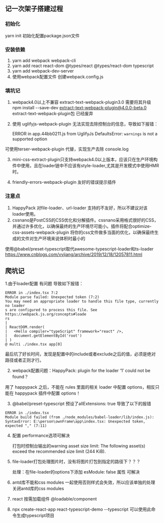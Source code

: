 ## 记一次架子搭建过程

### 初始化
  yarn init  初始化配置package.json文件 
### 安装依赖
  1. yarn add webpack webpack-cli   
  2. yarn add react react-dom @types/react @types/react-dom typescript
  3. yarn add webpack-dev-server
  4. 使用webpack配置文件 创建webpack.config.js 



### 填坑记
  1. webpack4.0以上不兼容 extract-text-webpack-plugin3.0  需要将其升级  npm install --save-dev extract-text-webpack-plugin@4.0.0-beta.0   
  extract-text-webpack-plugin包  已经废弃

  2. 使用 uglifyjs-webpack-plugin 无法实现去除控制台的信息，导致如下报错： 

      ERROR in app.44bb0211.js from UglifyJs
      DefaultsError: `warnings` is not a supported option

  可使用terser-webpack-plugin 代替，实现生产去除 console.log

  3. mini-css-extract-plugin只支持webpack4.0以上版本，应该只在生产环境构件中使用，且在loader链中不应该有style-loader,尤其是开发模式中使用HMR时。

  4. friendly-errors-webpack-plugin 友好的错误提示插件

### 注意点
  1. HappyPack 对file-loader、url-loader 支持的不友好，所以不建议对该loader使用。
  2. cssnano是PostCSS的CSS优化和分解插件。cssnano采用格式很好的CSS，并通过许多优化，以确保最终的生产环境尽可能小。插件将配合optimize-css-assets-webpack-plugin 将你的css文件做多当面的优化，以确保最终生成的文件对生产环境来说体积时最小的

  使用@babel/preset-typescript取代awesome-typescript-loader和ts-loader  
  https://www.cnblogs.com/vvjiang/archive/2019/12/18/12057811.html

## 爬坑记
  1.由于loader配置 有问题 导致如下报错：
  ```
  ERROR in ./index.tsx 7:2
  Module parse failed: Unexpected token (7:2)
  You may need an appropriate loader to handle this file type, currently no loader
  s are configured to process this file. See https://webpack.js.org/concepts#loade
  rs
  |
  | ReactDOM.render(
  |   <Hello compiler="typeScript" framework="react" />,
  |   document.getElementById('root')
  | )
  @ multi ./index.tsx app[0]
  ```
  最后坑了好长时间，发现是配置中的include或者exclude之后的值，必须是绝对路径或者正则才行。

2. webpack配置问题：HappyPack: plugin for the loader ‘1’ could not be found？

  用了 happypack 之后，不能在 rules 里面的相关 loader 中配置 options，相反只能在 happypack 插件中配置 options！

3. @babel/preset-typescript 预设了allExtensions: true 导致了以下的报错
  ```
  ERROR in ./index.tsx
  Module build failed (from ./node_modules/babel-loader/lib/index.js):
  SyntaxError: E:\person\ownFrame\app\index.tsx: Unexpected token, expected "," (7:11)
  ```
  
4. 配置 performance选项可解决 

   打包时控制台输出的warning asset size limit: The following asset(s) exceed the recommended size limit (244 KiB).

5. file-loader打包处理图片时，没有将图片打包到指定的路径下？？？

   处理：在file-loader的options下添加 esModule: false 属性  可解决  
   
6. antd库不能和css modules 一起使用否则样式会失效，所以应该单独的处理关闭antd库的css modules

7. react 按需加载组件   @loadable/component

8.  npx create-react-app react-typescript-demo --typescript  可以使用此命令生成typescript项目

